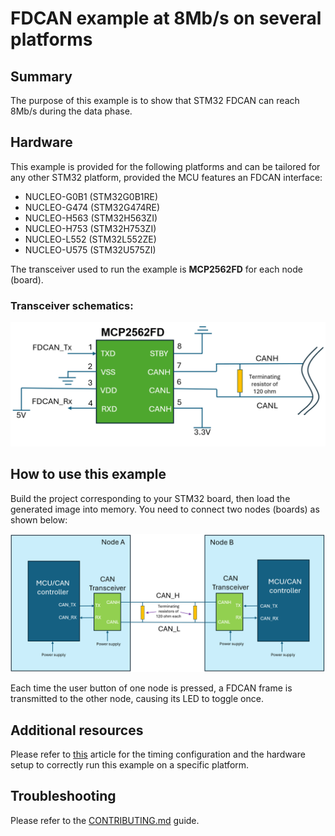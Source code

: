 # FDCAN example at 8Mb/s on several platforms

## Summary

The purpose of this example is to show that STM32 FDCAN can reach 8Mb/s during the data phase.

## Hardware

This example is provided for the following platforms and can be tailored for any other STM32 platform, provided the MCU features an FDCAN interface:
* NUCLEO-G0B1 (STM32G0B1RE)
* NUCLEO-G474 (STM32G474RE)
* NUCLEO-H563 (STM32H563ZI)
* NUCLEO-H753 (STM32H753ZI)
* NUCLEO-L552 (STM32L552ZE)
* NUCLEO-U575 (STM32U575ZI)

The transceiver used to run the example is **MCP2562FD** for each node (board).

### Transceiver schematics:

![Alt text](_htmresc/Transceiver.png)

## How to use this example

Build the project corresponding to your STM32 board, then load the generated image into memory. You need to connect two nodes (boards) as shown below:

![Alt text](_htmresc/CAN_bus_structure.png)

Each time the user button of one node is pressed, a FDCAN frame is transmitted to the other node, causing its LED to toggle once.

## Additional resources

Please refer to [this](https://community.st.com/t5/stm32-mcus/stm32-fdcan-running-at-8-mb-s-on-nucleo-boards/ta-p/730281) article for the timing configuration and the hardware setup to correctly run this example on a specific platform.

## Troubleshooting

Please refer to the [CONTRIBUTING.md](CONTRIBUTING.md) guide.
